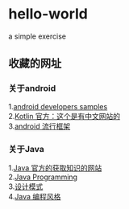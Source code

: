 # hello-world
a simple exercise

## 收藏的网址

### 关于android
1.[android developers samples](https://developer.android.com/samples/index.html)<br>
2.[Kotlin 官方：这个是有中文网站的](http://kotlinlang.org/docs/reference/basic-syntax.html)<br>
3.[android 流行框架](https://www.ctolib.com/cheatsheets-Android-ch.html)<br>

### 关于Java
1.[Java 官方的获取知识的网站](http://www.oracle.com/technetwork/cn/java/index.html)<br>
2.[Java Programming](http://introcs.cs.princeton.edu/java/10elements/)<br>
3.[设计模式](https://sourcemaking.com/design_patterns)<br>
4.[Java 编程风格](http://www.hawstein.com/posts/google-java-style.html)<br>
